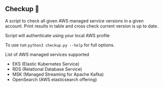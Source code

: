 ## Checkup :wrench:

A script to check all given AWS managed service versions in a given account.
Print results in table and cross check current version is up to date.

Script will authenticate using your local AWS profile

To use run `python3 checkup.py --help` for full options.

List of AWS managed services supported
- EKS (Elastic Kubernetes Service)
- RDS (Relational Database Service)
- MSK (Managed Streaming for Apache Kafka)
- OpenSearch (AWS elasticsearch offering)